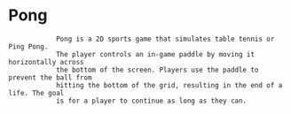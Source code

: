# Pong
                Pong is a 2D sports game that simulates table tennis or Ping Pong.
                The player controls an in-game paddle by moving it horizontally across 
                the bottom of the screen. Players use the paddle to prevent the ball from 
                hitting the bottom of the grid, resulting in the end of a life. The goal 
                is for a player to continue as long as they can.
